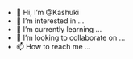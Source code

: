 - 👋 Hi, I’m @Kashuki
- 👀 I’m interested in ...
- 🌱 I’m currently learning ...
- 💞️ I’m looking to collaborate on ...
- 📫 How to reach me ...

<!---
Kashuki/Kashuki is a ✨ special ✨ repository because its `README.md` (this file) appears on your GitHub profile.
You can click the Preview link to take a look at your changes.
--->
